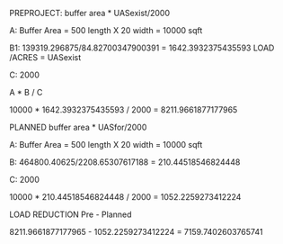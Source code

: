 PREPROJECT:
buffer area * UASexist/2000

  A:
  Buffer Area = 500 length X 20 width = 10000 sqft


  B1:
  139319.296875/84.82700347900391 = 1642.3932375435593
  LOAD            /ACRES            = UASexist

  C:
  2000

  A * B / C


10000 * 1642.3932375435593 / 2000 = 8211.9661877177965




PLANNED
buffer area * UASfor/2000

  A: 
  Buffer Area = 500 length X 20 width = 10000 sqft

  B:
  464800.40625/2208.65307617188 = 210.44518546824448

  C: 
  2000

10000 * 210.44518546824448 / 2000 = 1052.2259273412224




LOAD REDUCTION
Pre - Planned

8211.9661877177965 - 1052.2259273412224 = 7159.7402603765741

